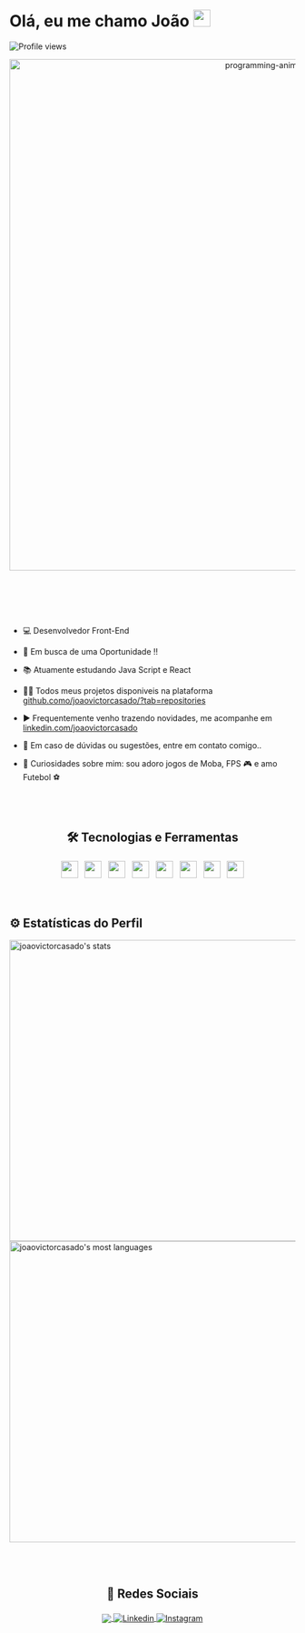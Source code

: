 
<div align="center">

<h1 align="left">Olá, eu me chamo João <img src="https://raw.githubusercontent.com/kaueMarques/kaueMarques/master/hi.gif" width="30px"></h1>
<p align="left"> <img src="https://komarev.com/ghpvc/?username=joaovictorcasado&color=blue" alt="Profile views" /> </p>


<img align="center" width="900em"  src="https://ardas-it.com/uploads/images/blogs/giph.gif" alt="programming-animated"> 

</div>

<br> <br> <br> <br>


- 💻 Desenvolvedor Front-End

- 💼 Em busca de uma Oportunidade !!

- 📚 Atuamente estudando Java Script e React

- 👨‍💻 Todos meus projetos  disponiveis na plataforma [github.como/joaovictorcasado/?tab=repositories](https://github.com/joaovictorcasado?tab=repositories)

- ▶️ Frequentemente venho trazendo novidades, me acompanhe em [linkedin.com/joaovictorcasado](https://linkedin.com/joaovictorcasado)

- 💬 Em caso de dúvidas ou sugestões, entre em contato comigo..

- 👀  Curiosidades sobre mim: sou adoro  jogos de Moba, FPS 🎮  e amo Futebol ⚽

<br><br>

## <p align="center"> 🛠 Tecnologias e Ferramentas </p>
<div align="center" >
<img src="https://cdn.jsdelivr.net/gh/devicons/devicon/icons/javascript/javascript-original.svg" width="30px" /> &nbsp; 
<img src="https://cdn.jsdelivr.net/gh/devicons/devicon/icons/html5/html5-original.svg" width="30" /> &nbsp;
<img src="https://cdn.jsdelivr.net/gh/devicons/devicon/icons/css3/css3-original.svg" width="30" /> &nbsp;
 <img src="https://cdn.jsdelivr.net/gh/devicons/devicon/icons/bootstrap/bootstrap-original.svg" width="30" /> &nbsp;
<img src="https://cdn.jsdelivr.net/gh/devicons/devicon/icons/react/react-original.svg" width="30" /> &nbsp;
<img src="https://cdn.jsdelivr.net/gh/devicons/devicon/icons/git/git-original.svg" width="30" /> &nbsp;
<img src="https://cdn.jsdelivr.net/gh/devicons/devicon/icons/github/github-original.svg" width="30"/> &nbsp;
<img src="https://cdn.jsdelivr.net/gh/devicons/devicon/icons/vscode/vscode-original.svg" width="30" />
</div>  
<br><br>

## ⚙️ Estatísticas do Perfil

<div align="left">
<p>  
<img width="530em" src="https://github-readme-stats.vercel.app/api?username=joaovictorcasado&show_icons=true&theme=midnight-purple" alt="joaovictorcasado's stats"/> 
<img width="530em" src="https://github-readme-stats.vercel.app/api/top-langs/?username=joaovictorcasado&layout=compact&theme=midnight-purple" alt="joaovictorcasado's most languages"/>
</p>  
  
</div>

<br><br>
 
 ## <p align="center"> 👨 Redes Sociais </p>


<p align="center">

  
<a href="https://www.facebook.com/joaovictor.yoongi/" target="_blank">
 <img align="center" src="https://img.shields.io/badge/Facebook-1877F2?style=for-the-badge&logo=facebook&logoColor=white"/>
</a>

<a href="https://linkedin.com/in/joaovictorcasado" target="_blank">
  <img align="center" src="https://img.shields.io/badge/LinkedIn-0077B5?style=for-the-badge&logo=linkedin&logoColor=white" alt="Linkedin"/>
</a>
<a href="https://instagram.com/joaovictorcasado" target="_blank">
 <img align="center" src="https://img.shields.io/badge/Instagram-E4405F?style=for-the-badge&logo=instagram&logoColor=white" alt="Instagram"/>
</a>



</p>


